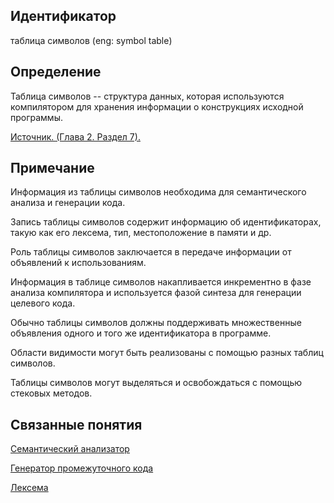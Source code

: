## Идентификатор
таблица символов (eng: symbol table)


## Определение
Таблица символов -- структура данных, которая используются компилятором для хранения информации о конструкциях исходной 
программы.

[Источник. (Глава 2. Раздел 7).](../bibliography/Aho-Compilers-book.md)


## Примечание
Информация из таблицы символов необходима для семантического анализа и генерации кода.

Запись таблицы символов содержит информацию об идентификаторах, такую как его лексема, тип, местоположение в памяти и др.

Роль таблицы символов заключается в передаче информации от объявлений к использованиям.

Информация в таблице символов накапливается инкрементно в фазе анализа компилятора и используется фазой синтеза для 
генерации целевого кода.

Обычно таблицы символов должны поддерживать множественные объявления одного и того же идентификатора в программе.

Области видимости могут быть реализованы с помощью разных таблиц символов.

Таблицы символов могут выделяться и освобождаться с помощью стековых методов.


## Связанные понятия
[Семантический анализатор](semantic_analyzer.md)

[Генератор промежуточного кода](intermediate_code_generator.md)

[Лексема](lexeme.md)
